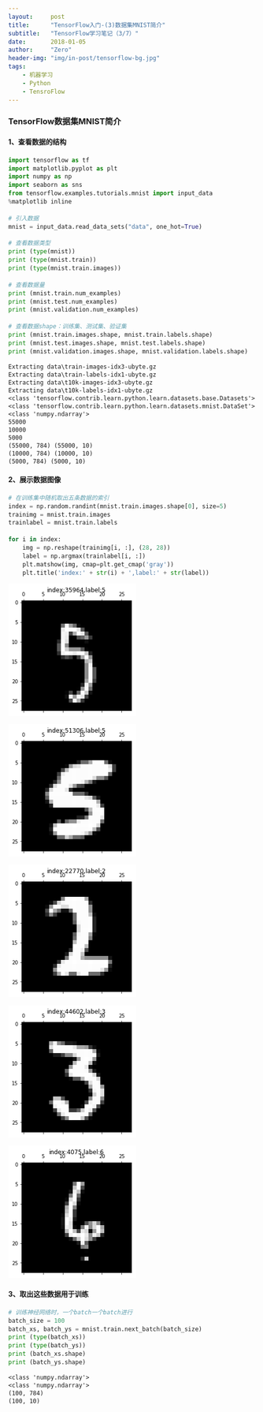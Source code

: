 ```yaml
---
layout:     post
title:      "TensorFlow入门-(3)数据集MNIST简介"
subtitle:   "TensorFlow学习笔记（3/7）"
date:       2018-01-05
author:     "Zero"
header-img: "img/in-post/tensorflow-bg.jpg"
tags:
    - 机器学习
    - Python
    - TensroFlow
---
```


### TensorFlow数据集MNIST简介

#### 1、查看数据的结构


```python
import tensorflow as tf
import matplotlib.pyplot as plt
import numpy as np
import seaborn as sns
from tensorflow.examples.tutorials.mnist import input_data
%matplotlib inline

# 引入数据
mnist = input_data.read_data_sets("data", one_hot=True)

# 查看数据类型
print (type(mnist))
print (type(mnist.train))
print (type(mnist.train.images))

# 查看数据量
print (mnist.train.num_examples)
print (mnist.test.num_examples)
print (mnist.validation.num_examples)

# 查看数据shape：训练集、测试集、验证集
print (mnist.train.images.shape, mnist.train.labels.shape)
print (mnist.test.images.shape, mnist.test.labels.shape)
print (mnist.validation.images.shape, mnist.validation.labels.shape)
```

    Extracting data\train-images-idx3-ubyte.gz
    Extracting data\train-labels-idx1-ubyte.gz
    Extracting data\t10k-images-idx3-ubyte.gz
    Extracting data\t10k-labels-idx1-ubyte.gz
    <class 'tensorflow.contrib.learn.python.learn.datasets.base.Datasets'>
    <class 'tensorflow.contrib.learn.python.learn.datasets.mnist.DataSet'>
    <class 'numpy.ndarray'>
    55000
    10000
    5000
    (55000, 784) (55000, 10)
    (10000, 784) (10000, 10)
    (5000, 784) (5000, 10)


#### 2、展示数据图像


```python
# 在训练集中随机取出五条数据的索引
index = np.random.randint(mnist.train.images.shape[0], size=5)
trainimg = mnist.train.images
trainlabel = mnist.train.labels

for i in index:
    img = np.reshape(trainimg[i, :], (28, 28))
    label = np.argmax(trainlabel[i, :])
    plt.matshow(img, cmap=plt.get_cmap('gray'))
    plt.title('index:' + str(i) + ',label:' + str(label))
```


![png](/img/in-post/tensorflow3/output_3_0.png)



![png](/img/in-post/tensorflow3/output_3_1.png)



![png](/img/in-post/tensorflow3/output_3_2.png)



![png](/img/in-post/tensorflow3/output_3_3.png)



![png](/img/in-post/tensorflow3/output_3_4.png)


#### 3、取出这些数据用于训练


```python
# 训练神经网络时，一个batch一个batch进行
batch_size = 100
batch_xs, batch_ys = mnist.train.next_batch(batch_size)
print (type(batch_xs))
print (type(batch_ys))
print (batch_xs.shape)
print (batch_ys.shape)
```

    <class 'numpy.ndarray'>
    <class 'numpy.ndarray'>
    (100, 784)
    (100, 10)
